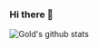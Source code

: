 ### Hi there 👋

![Gold's github stats](https://github-readme-stats.vercel.app/api?username=pnurep&count_private=true&show_icons=true&theme=radical)

<!--
**pnurep/pnurep** is a ✨ _special_ ✨ repository because its `README.md` (this file) appears on your GitHub profile.

Here are some ideas to get you started:

- 🔭 I’m currently working on ...
- 🌱 I’m currently learning ...
- 👯 I’m looking to collaborate on ...
- 🤔 I’m looking for help with ...
- 💬 Ask me about ...
- 📫 How to reach me: ...
- 😄 Pronouns: ...
- ⚡ Fun fact: ...
-->
